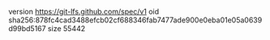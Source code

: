 version https://git-lfs.github.com/spec/v1
oid sha256:878fc4cad3488efcb02cf688346fab7477ade900e0eba01e05a0639d99bd5167
size 55442
